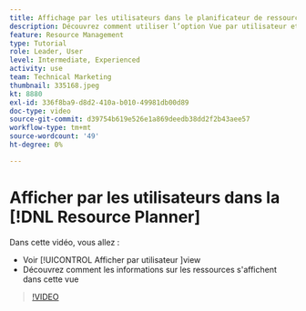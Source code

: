 ```yaml
---
title: Affichage par les utilisateurs dans le planificateur de ressources
description: Découvrez comment utiliser l’option Vue par utilisateur et comment les informations de ressources s’affichent dans cette vue.
feature: Resource Management
type: Tutorial
role: Leader, User
level: Intermediate, Experienced
activity: use
team: Technical Marketing
thumbnail: 335168.jpeg
kt: 8880
exl-id: 336f8ba9-d8d2-410a-b010-49981db00d89
doc-type: video
source-git-commit: d39754b619e526e1a869deedb38dd2f2b43aee57
workflow-type: tm+mt
source-wordcount: '49'
ht-degree: 0%

---
```


# Afficher par les utilisateurs dans la [!DNL Resource Planner]

Dans cette vidéo, vous allez :

* Voir [!UICONTROL Afficher par utilisateur ]view
* Découvrez comment les informations sur les ressources s&#39;affichent dans cette vue


>[!VIDEO](https://video.tv.adobe.com/v/335168/?quality=12)
